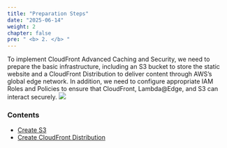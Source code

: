 ```yaml
---
title: "Preparation Steps"
date: "2025-06-14"
weight: 2
chapter: false
pre: " <b> 2. </b> "
---
```


To implement CloudFront Advanced Caching and Security, we need to prepare the basic infrastructure, including an S3 bucket to store the static website and a CloudFront Distribution to deliver content through AWS’s global edge network. In addition, we need to configure appropriate IAM Roles and Policies to ensure that CloudFront, Lambda@Edge, and S3 can interact securely.
![](/images/2.prerequisite/16.png)

### Contents
  - [Create S3](2.1-createbucket/)
  - [Create CloudFront Distribution](2.2-createcloudfrontdistribution/)
